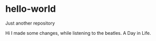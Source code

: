 # hello-world
Just another repository

Hi I made some changes, while listening to the beatles. A Day in Life.
